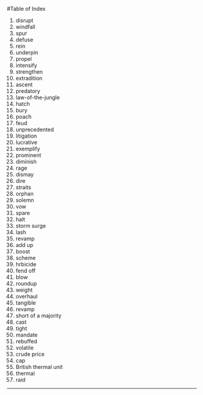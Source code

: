 #Table of Index

1. disrupt
2. windfall
3. spur
4. defuse
5. rein
6. underpin
7. propel
8. intensify
9. strengthen
10. extradition
11. ascent
12. predatory
13. law-of-the-jungle
14. hatch
15. bury
16. poach
17. feud
18. unprecedented
19. litigation
20. lucrative
21. exemplify
22. prominent
23. diminish
24. rage
25. dismay
26. dire
27. straits
28. orphan
29. solemn
30. vow
31. spare
32. halt
33. storm surge
34. lash
35. revamp
36. add up
37. boost
38. scheme
39. hrbicide
40. fend off
41. blow
42. roundup
43. weight
44. overhaul
45. tangible
46. revamp
47. short of a majority
48. cast
49. tight
50. mandate
51. rebuffed
52. volatile
53. crude price
54. cap
55. British thermal unit
56. thermal
57. raid
<hr />